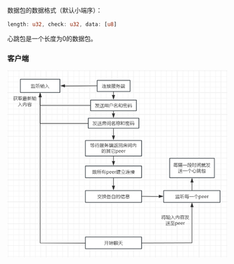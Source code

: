 数据包的数据格式（默认小端序）：

```rust
length: u32, check: u32, data: [u8]
```

心跳包是一个长度为0的数据包。

### 客户端

![PixPin_2024-01-28_00-00-29](img/PixPin_2024-02-28_14-03-01.png)